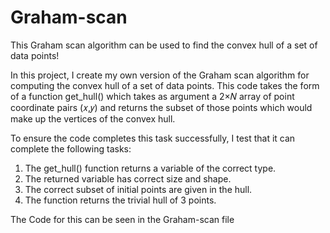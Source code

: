 # Graham-scan
This Graham scan algorithm can be used to find the convex hull of a set of data points!

In this project, I create my own version of the Graham scan algorithm for computing the convex hull of a set of data points. This code takes the form of a function get_hull() which takes as argument a  2×𝑁 array of point coordinate pairs  (𝑥,𝑦) and returns the subset of those points which would make up the vertices of the convex hull.

To ensure the code completes this task successfully, I test that it can complete the following tasks:
1. The get_hull() function returns a variable of the correct type.
2. The returned variable has correct size and shape.
3. The correct subset of initial points are given in the hull.
4. The function returns the trivial hull of 3 points.

The Code for this can be seen in the Graham-scan file
